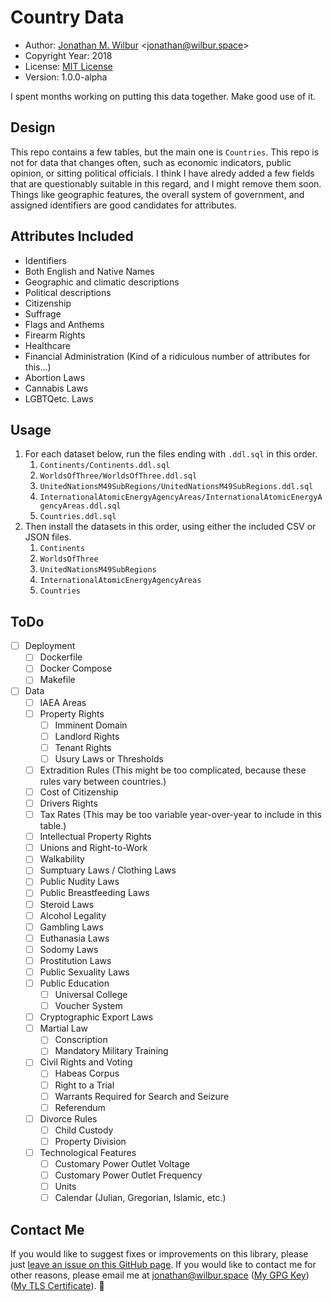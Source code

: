 # Country Data

- Author: [Jonathan M. Wilbur](https://jonathan.wilbur.space) <[jonathan@wilbur.space](mailto:jonathan@wilbur.space)>
- Copyright Year: 2018
- License: [MIT License](https://mit-license.org/)
- Version: 1.0.0-alpha

I spent months working on putting this data together. Make good use of it.

## Design

This repo contains a few tables, but the main one is `Countries`. This repo is
not for data that changes often, such as economic indicators, public opinion,
or sitting political officials. I think I have alredy added a few fields that
are questionably suitable in this regard, and I might remove them soon. Things
like geographic features, the overall system of government, and assigned
identifiers are good candidates for attributes.

## Attributes Included

- Identifiers
- Both English and Native Names
- Geographic and climatic descriptions
- Political descriptions
- Citizenship
- Suffrage
- Flags and Anthems
- Firearm Rights
- Healthcare
- Financial Administration (Kind of a ridiculous number of attributes for this...)
- Abortion Laws
- Cannabis Laws
- LGBTQetc. Laws

## Usage

1. For each dataset below, run the files ending with `.ddl.sql` in this order.
   1. `Continents/Continents.ddl.sql`
   2. `WorldsOfThree/WorldsOfThree.ddl.sql`
   3. `UnitedNationsM49SubRegions/UnitedNationsM49SubRegions.ddl.sql`
   4. `InternationalAtomicEnergyAgencyAreas/InternationalAtomicEnergyAgencyAreas.ddl.sql`
   5. `Countries.ddl.sql`
2. Then install the datasets in this order, using either the included CSV or JSON files.
   1. `Continents`
   2. `WorldsOfThree`
   3. `UnitedNationsM49SubRegions`
   4. `InternationalAtomicEnergyAgencyAreas`
   5. `Countries`

## ToDo

- [ ] Deployment
  - [ ] Dockerfile
  - [ ] Docker Compose
  - [ ] Makefile
- [ ] Data
  - [ ] IAEA Areas
  - [ ] Property Rights
    - [ ] Imminent Domain
    - [ ] Landlord Rights
    - [ ] Tenant Rights
    - [ ] Usury Laws or Thresholds
  - [ ] Extradition Rules (This might be too complicated, because these rules vary between countries.)
  - [ ] Cost of Citizenship
  - [ ] Drivers Rights
  - [ ] Tax Rates (This may be too variable year-over-year to include in this table.)
  - [ ] Intellectual Property Rights
  - [ ] Unions and Right-to-Work
  - [ ] Walkability
  - [ ] Sumptuary Laws / Clothing Laws
  - [ ] Public Nudity Laws
  - [ ] Public Breastfeeding Laws
  - [ ] Steroid Laws
  - [ ] Alcohol Legality
  - [ ] Gambling Laws
  - [ ] Euthanasia Laws
  - [ ] Sodomy Laws
  - [ ] Prostitution Laws
  - [ ] Public Sexuality Laws
  - [ ] Public Education
    - [ ] Universal College
    - [ ] Voucher System
  - [ ] Cryptographic Export Laws
  - [ ] Martial Law
    - [ ] Conscription
    - [ ] Mandatory Military Training
  - [ ] Civil Rights and Voting
    - [ ] Habeas Corpus
    - [ ] Right to a Trial
    - [ ] Warrants Required for Search and Seizure
    - [ ] Referendum
  - [ ] Divorce Rules
    - [ ] Child Custody
    - [ ] Property Division
  - [ ] Technological Features
    - [ ] Customary Power Outlet Voltage
    - [ ] Customary Power Outlet Frequency
    - [ ] Units
    - [ ] Calendar (Julian, Gregorian, Islamic, etc.)

## Contact Me

If you would like to suggest fixes or improvements on this library, please just
[leave an issue on this GitHub page](https://github.com/JonathanWilbur/countries/issues). If you would like to contact me for other reasons,
please email me at [jonathan@wilbur.space](mailto:jonathan@wilbur.space)
([My GPG Key](https://jonathan.wilbur.space/downloads/jonathan@wilbur.space.gpg.pub))
([My TLS Certificate](https://jonathan.wilbur.space/downloads/jonathan@wilbur.space.chain.pem)). :boar: